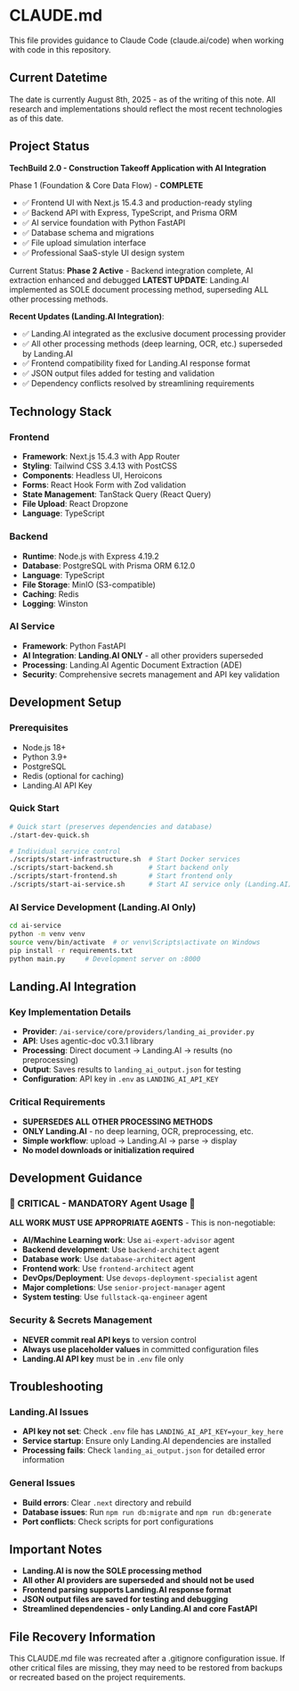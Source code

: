 # CLAUDE.md

This file provides guidance to Claude Code (claude.ai/code) when working with code in this repository.

## Current Datetime

The date is currently August 8th, 2025 - as of the writing of this note. All research and implementations should reflect the most recent technologies as of this date.

## Project Status

**TechBuild 2.0 - Construction Takeoff Application with AI Integration**

Phase 1 (Foundation & Core Data Flow) - **COMPLETE**

-   ✅ Frontend UI with Next.js 15.4.3 and production-ready styling
-   ✅ Backend API with Express, TypeScript, and Prisma ORM
-   ✅ AI service foundation with Python FastAPI
-   ✅ Database schema and migrations
-   ✅ File upload simulation interface
-   ✅ Professional SaaS-style UI design system

Current Status: **Phase 2 Active** - Backend integration complete, AI extraction enhanced and debugged
**LATEST UPDATE**: Landing.AI implemented as SOLE document processing method, superseding ALL other processing methods.

**Recent Updates (Landing.AI Integration)**:

-   ✅ Landing.AI integrated as the exclusive document processing provider
-   ✅ All other processing methods (deep learning, OCR, etc.) superseded by Landing.AI
-   ✅ Frontend compatibility fixed for Landing.AI response format
-   ✅ JSON output files added for testing and validation
-   ✅ Dependency conflicts resolved by streamlining requirements

## Technology Stack

### Frontend

-   **Framework**: Next.js 15.4.3 with App Router
-   **Styling**: Tailwind CSS 3.4.13 with PostCSS
-   **Components**: Headless UI, Heroicons
-   **Forms**: React Hook Form with Zod validation
-   **State Management**: TanStack Query (React Query)
-   **File Upload**: React Dropzone
-   **Language**: TypeScript

### Backend

-   **Runtime**: Node.js with Express 4.19.2
-   **Database**: PostgreSQL with Prisma ORM 6.12.0
-   **Language**: TypeScript
-   **File Storage**: MinIO (S3-compatible)
-   **Caching**: Redis
-   **Logging**: Winston

### AI Service

-   **Framework**: Python FastAPI
-   **AI Integration**: **Landing.AI ONLY** - all other providers superseded
-   **Processing**: Landing.AI Agentic Document Extraction (ADE)
-   **Security**: Comprehensive secrets management and API key validation

## Development Setup

### Prerequisites

-   Node.js 18+
-   Python 3.9+
-   PostgreSQL
-   Redis (optional for caching)
-   Landing.AI API Key

### Quick Start

```bash
# Quick start (preserves dependencies and database)
./start-dev-quick.sh

# Individual service control
./scripts/start-infrastructure.sh  # Start Docker services
./scripts/start-backend.sh         # Start backend only
./scripts/start-frontend.sh        # Start frontend only
./scripts/start-ai-service.sh      # Start AI service only (Landing.AI)
```

### AI Service Development (Landing.AI Only)

```bash
cd ai-service
python -m venv venv
source venv/bin/activate  # or venv\Scripts\activate on Windows
pip install -r requirements.txt
python main.py     # Development server on :8000
```

## Landing.AI Integration

### Key Implementation Details

-   **Provider**: `/ai-service/core/providers/landing_ai_provider.py`
-   **API**: Uses agentic-doc v0.3.1 library
-   **Processing**: Direct document → Landing.AI → results (no preprocessing)
-   **Output**: Saves results to `landing_ai_output.json` for testing
-   **Configuration**: API key in `.env` as `LANDING_AI_API_KEY`

### Critical Requirements

-   **SUPERSEDES ALL OTHER PROCESSING METHODS**
-   **ONLY Landing.AI** - no deep learning, OCR, preprocessing, etc.
-   **Simple workflow**: upload → Landing.AI → parse → display
-   **No model downloads or initialization required**

## Development Guidance

### 🚨 CRITICAL - MANDATORY Agent Usage 🚨

**ALL WORK MUST USE APPROPRIATE AGENTS** - This is non-negotiable:

-   **AI/Machine Learning work**: Use `ai-expert-advisor` agent
-   **Backend development**: Use `backend-architect` agent  
-   **Database work**: Use `database-architect` agent
-   **Frontend work**: Use `frontend-architect` agent
-   **DevOps/Deployment**: Use `devops-deployment-specialist` agent
-   **Major completions**: Use `senior-project-manager` agent
-   **System testing**: Use `fullstack-qa-engineer` agent

### Security & Secrets Management

-   **NEVER commit real API keys** to version control
-   **Always use placeholder values** in committed configuration files
-   **Landing.AI API key** must be in `.env` file only

## Troubleshooting

### Landing.AI Issues
-   **API key not set**: Check `.env` file has `LANDING_AI_API_KEY=your_key_here`
-   **Service startup**: Ensure only Landing.AI dependencies are installed
-   **Processing fails**: Check `landing_ai_output.json` for detailed error information

### General Issues
-   **Build errors**: Clear `.next` directory and rebuild
-   **Database issues**: Run `npm run db:migrate` and `npm run db:generate`
-   **Port conflicts**: Check scripts for port configurations

## Important Notes

-   **Landing.AI is now the SOLE processing method**
-   **All other AI providers are superseded and should not be used**
-   **Frontend parsing supports Landing.AI response format**
-   **JSON output files are saved for testing and debugging**
-   **Streamlined dependencies - only Landing.AI and core FastAPI**

## File Recovery Information

This CLAUDE.md file was recreated after a .gitignore configuration issue. If other critical files are missing, they may need to be restored from backups or recreated based on the project requirements.